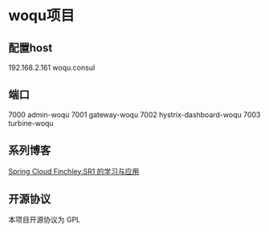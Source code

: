 # woqu项目

## 配置host
192.168.2.161 woqu.consul


## 端口
7000 admin-woqu
7001 gateway-woqu
7002 hystrix-dashboard-woqu
7003 turbine-woqu

## 系列博客
[Spring Cloud Finchley.SR1 的学习与应用](https://my.oschina.net/orrin?tab=newest&catalogId=6236396)

## 开源协议
本项目开源协议为 GPL
